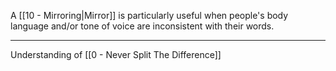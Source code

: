 A [[10 - Mirroring|Mirror]] is particularly useful when people's body language and/or tone of voice are inconsistent with their words.

---

Understanding of [[0 - Never Split The Difference]]